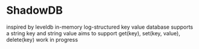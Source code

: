 # ShadowDB
inspired by leveldb
in-memory log-structured key value database
supports a string key and string value
aims to support get(key), set(key, value), delete(key)
work in progress